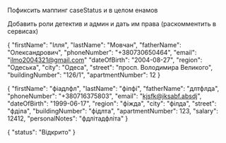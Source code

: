 Пофиксить маппинг caseStatus и в целом енамов

Добавить роли детектив и админ и дать им права (раскомментить в сервисах)

{
"firstName": "Ілля",
"lastName": "Мовчан",
"fatherName": "Олександрович",
"phoneNumber": "+380730650464",
"email": "ilmo2004321@gmail.com"
"dateOfBirth": "2004-08-27",
"region": "Одеська",
"city": "Одеса",
"street": "просп. Володимира Великого",
"buildingNumber": "126/1",
"apartmentNumber": 12
}

{
"firstName": "фіадлфл",
"lastName": "фіпфі",
"fatherName": "длтфлда",
"phoneNumber": "+380716375803",
"email": "kjsfk@jksabf.absdj",
"dateOfBirth": "1999-06-17",
"region": "фіжда",
"city": "філда",
"street": "фділа",
"buildingNumber": "фідлта",
"apartmentNumber": 123,
"salary": 12412,
"personalNotes": "фдлітадфліта"
}


{
"status": "Відкрито"
}